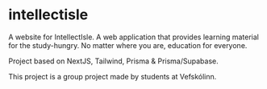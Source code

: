 # intellectisle

A website for IntellectIsle. A web application that provides learning material for the study-hungry. No matter where you are, education for everyone.

Project based on NextJS, Tailwind, Prisma & Prisma/Supabase.

This project is a group project made by students at Vefskólinn.
